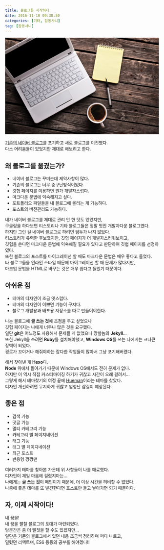 ```yaml
---
title: 블로그를 시작하다
date: 2016-11-10 09:38:50
categories: [기타, 잡동사니]
tag: [잡동사니]
---
```

![](Start-Blog/thumb.png)

[기존의 네이버 블로그](http://perfectacle.blog.me/)를 포기하고 새로 블로그를 이전했다.  
다소 어려움들이 있었지만 제대로 해보려고 한다.

## 왜 블로그를 옮겼는가?

* 네이버 블로그는 꾸미는데 제약사항이 많다.
* 기존의 블로그는 너무 중구난방식이었다.
* 깃헙 페이지를 이용하면 뭔가 개발자스럽다.
* 마크다운 문법에 익숙해지고 싶다.
* 포트폴리오 파일들을 내 블로그에 올리는 게 가능하다.
* 포스트의 버전관리도 가능하다.

내가 네이버 블로그를 제대로 관리 안 한 탓도 있었지만,  
구글링을 하다보면 티스토리나 기타 블로그들은 정말 멋진 개발자다운 블로그였다.  
하지만 그런 걸 네이버 블로그로 하려면 엄두가 나지 않았다.  
티스토리가 유력한 후보였지만, 깃헙 페이지가 더 개발자스러워보이고,  
깃헙을 쓴다면 마크다운 문법에 익숙해질 필요가 있다고 판단하여 깃헙 페이지를 선정하였다.  
또한 블로그의 포스트를 마이그레이션 할 때도 마크다운 문법은 매우 좋다고 들었다.  
타 블로그들을 인라인 스타일 때문에 마이그레이션 할 때 문제가 많다지만,  
마크업 문법을 HTML로 바꾸는 것은 매우 쉽다고 들었기 때문이다.

## 아쉬운 점

* 테마의 디자인이 조금 옛스럽다.
* 테마의 디자인이 이쁘면 기능이 구지다.
* 블로그 개발용과 배포용 저장소를 따로 만들어야한다.

나는 블로그에 **글 쓰는 것**에 초점을 두고 싶었으나  
깃헙 페이지는 나에게 너무나 많은 것을 요구했다.  
일단 **git**은 어느정도 사용해서 문제될 게 없었으나 망할놈의 **Jekyll**...  
또한 Jekyll을 쓰려면 **Ruby**를 설치해야했고, **Windows OS**를 쓰는 나에게는 크나큰 장벽이 되었다.  
경로가 꼬이거나 해줘야하는 잡다한 작업들이 많아서 그냥 포기해버렸다.  

해서 찾아낸 게 **Hexo**다.  
**Node** 위에서 돌아가기 때문에 Windows OS에서도 전혀 문제가 없다.  
하지만 이 역시 직접 커스터마이징 하기가 귀찮고 시간이 오래 걸려서...  
그렇게 해서 테마찾기의 여정 끝에 [Hueman](https://github.com/ppoffice/hexo-theme-hueman)이라는 테마를 찾았다.  
디자인 개선하려면 무지하게 귀찮고 엄청난 삽질이 예상된다.

## 좋은 점

* 검색 기능
* 댓글 기능
* 멀티 카테고리 기능
* 카테고리 별 페이지네이션
* 태그 기능
* 태그 별 페이지네이션
* 최근 포스트
* 반응형 짱짱맨

여러가지 테마를 찾아본 가운데 위 사항들이 나를 매료했다.  
디자인이 제일 마음에 걸렸지마는...  
나에게는 **글 쓰는 것**이 메인이기 때문에, 더 이상 시간을 허비할 수 없었다.  
나중에 좋은 테마를 또 발견한다면 포스트만 들고 날아가면 되기 때문이다.

## 자, 이제 시작이다!

내 꿈을!  
내 꿈을 펼칠 블로그의 토대가 마련되었다.  
당분간은 좀 더 뻘짓을 할 수도 있겠지만...  
일단은 기존의 블로그에서 있던 내용 조금씩 정리하며 퍼다 나르고,  
밀렸던 리액트며, ES6 등등의 공부를 해야겠다!!
